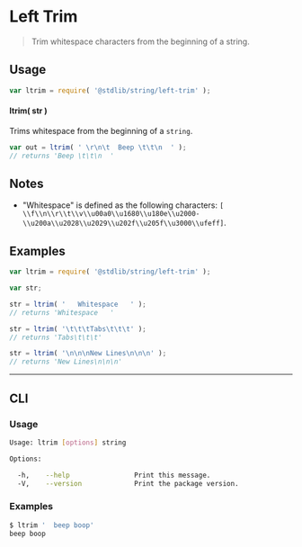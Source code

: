 # Left Trim

> Trim whitespace characters from the beginning of a string.


<!-- <usage> -->

## Usage

``` javascript
var ltrim = require( '@stdlib/string/left-trim' );
```

#### ltrim( str )

Trims whitespace from the beginning of a `string`.

``` javascript
var out = ltrim( ' \r\n\t  Beep \t\t\n  ' );
// returns 'Beep \t\t\n  '
```

<!-- </usage> -->


<!-- <notes> -->

## Notes

* "Whitespace" is defined as the following characters: `[ \\f\\n\\r\\t\\v\\u00a0\\u1680\\u180e\\u2000-\\u200a\\u2028\\u2029\\u202f\\u205f\\u3000\\ufeff]`.

<!-- </notes> -->


<!-- <examples> -->

## Examples

``` javascript
var ltrim = require( '@stdlib/string/left-trim' );

var str;

str = ltrim( '   Whitespace   ' );
// returns 'Whitespace   '

str = ltrim( '\t\t\tTabs\t\t\t' );
// returns 'Tabs\t\t\t'

str = ltrim( '\n\n\nNew Lines\n\n\n' );
// returns 'New Lines\n\n\n'
```

<!-- </examples> -->


---

<!-- <cli> -->

## CLI

<!-- <usage> -->

### Usage

``` bash
Usage: ltrim [options] string

Options:

  -h,    --help                Print this message.
  -V,    --version             Print the package version.
```

<!-- </usage> -->


<!-- <examples> -->

### Examples

``` bash
$ ltrim '  beep boop'
beep boop
```

<!-- </examples> -->

<!-- </cli> -->


<!-- <links> -->

<!-- </links> -->
